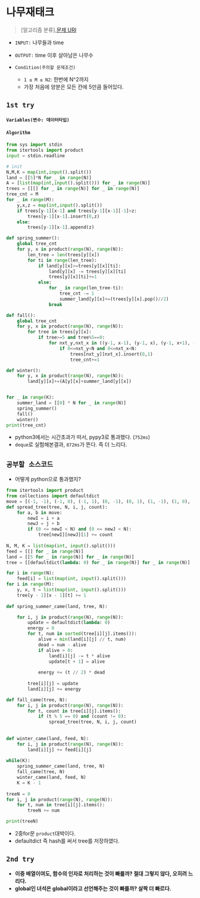 # 나무재태크
> [알고리즘 분류],[문제 URI](https://www.acmicpc.net/problem/16235)

- `INPUT:` 나무들과 time
- `OUTPUT:` time 이후 살아남은 나무수

- `Condition(주의할 문제조건)`
    - `1 ≤ M ≤ N2`: 한번에 N^2까지
    - 가장 처음에 양분은 모든 칸에 5만큼 들어있다.


## `1st try`

#### `Variables(변수: 데이터타입)`
#### `Algorithm`
  
```python
from sys import stdin
from itertools import product
input = stdin.readline

# init
N,M,K = map(int,input().split())
land = [[5]*N for _ in range(N)]
A = [list(map(int,input().split())) for _ in range(N)]
trees = [[[] for _ in range(N)] for _ in range(N)]
tree_cnt = M
for _ in range(M):
    y,x,z = map(int,input().split())
    if trees[y-1][x-1] and trees[y-1][x-1][-1]>z:
        trees[y-1][x-1].insert(0,z)
    else:
        trees[y-1][x-1].append(z)

def spring_summer():
    global tree_cnt
    for y, x in product(range(N), range(N)):
        len_tree = len(trees[y][x])
        for ti in range(len_tree):
            if land[y][x]>=trees[y][x][ti]:
                land[y][x] -= trees[y][x][ti]
                trees[y][x][ti]+=1
            else:
                for _ in range(len_tree-ti):
                    tree_cnt -= 1
                    summer_land[y][x]+=(trees[y][x].pop()//2)
                break

def fall():
    global tree_cnt
    for y, x in product(range(N), range(N)):
        for tree in trees[y][x]:
            if tree>=5 and tree%5==0:
                for nxt_y,nxt_x in ((y-1, x-1), (y-1, x), (y-1, x+1), (y, x-1), (y, x+1), (y+1, x-1), (y+1, x), (y+1, x+1)):
                    if 0<=nxt_y<N and 0<=nxt_x<N:
                        trees[nxt_y][nxt_x].insert(0,1)
                        tree_cnt+=1

def winter():
    for y, x in product(range(N), range(N)):
        land[y][x]+=(A[y][x]+summer_land[y][x])


for _ in range(K):
    summer_land = [[0] * N for _ in range(N)]
    spring_summer()
    fall()
    winter()
print(tree_cnt)
```

- python3에서는 시간초과가 떠서, pypy3로 통과했다. (`752ms`)
- `deque`로 실험해본결과, `872ms`가 뜬다. 즉 더 느리다.



## `공부할 소스코드`

- 어떻게 python으로 통과했지? 

```python
from itertools import product
from collections import defaultdict
move = [(-1, -1), (-1, 0), (-1, 1), (0, -1), (0, 1), (1, -1), (1, 0), (1, 1)]
def spread_tree(tree, N, i, j, count):
    for a, b in move:
        newI = i + a
        newJ = j + b
        if (0 <= newI < N) and (0 <= newJ < N):
            tree[newI][newJ][1] += count
            
N, M, K = list(map(int, input().split()))
feed = [[] for _ in range(N)]
land = [[5 for _ in range(N)] for _ in range(N)]
tree = [[defaultdict(lambda: 0) for _ in range(N)] for _ in range(N)]

for i in range(N):
    feed[i] = list(map(int, input().split()))
for i in range(M):
    y, x, t = list(map(int, input().split()))
    tree[y - 1][x - 1][t] += 1
    
def spring_summer_came(land, tree, N):

    for i, j in product(range(N), range(N)):
        update = defaultdict(lambda: 0)
        energy = 0
        for t, num in sorted(tree[i][j].items()):
            alive = min(land[i][j] // t, num)
            dead = num - alive
            if alive > 0:
                land[i][j] -= t * alive
                update[t + 1] = alive
                
            energy += (t // 2) * dead
            
        tree[i][j] = update
        land[i][j] += energy

def fall_came(tree, N):
    for i, j in product(range(N), range(N)):
        for t, count in tree[i][j].items():
            if (t % 5 == 0) and (count != 0):
                spread_tree(tree, N, i, j, count)
                
                
def winter_came(land, feed, N): 
    for i, j in product(range(N), range(N)):
        land[i][j] += feed[i][j]
                                        
while(K):
    spring_summer_came(land, tree, N)
    fall_came(tree, N)
    winter_came(land, feed, N)
    K = K - 1
    
treeN = 0 
for i, j in product(range(N), range(N)):
    for t, num in tree[i][j].items():
        treeN += num

print(treeN)  
```

- 2중for문 `product`대박이다.
- defaultdict 즉 hash를 써서 tree를 저장하였다.

## `2nd try`

- **이중 배열이여도, 함수의 인자로 처리하는 것이 빠를까? 절대 그렇지 않다, 오히려 느리다.**
- **global인 녀석은 global이라고 선언해주는 것이 빠를까? 살짝 더 빠르다.** 
```python

```
